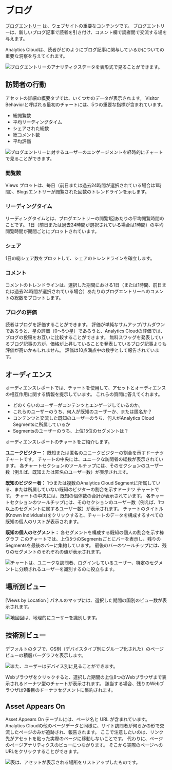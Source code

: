 # ブログ

[ブログエントリー](https://learn.liferay.com/dxp/7.x/en/content-authoring-and-management/blogs/getting-started-with-blogs.html) は、ウェブサイトの重要なコンテンツです。 ブログエントリーは、新しいブログ記事で読者を引き付け、コメント欄で読者間で交流する場を与えます。

Analytics Cloudは、読者がどのようにブログ記事に関与しているかについての重要な洞察を与えてくれます。

![ブログエントリーのアナリティクスデータを表形式で見ることができます。](blogs/images/01.png)

## 訪問者の行動

アセットの詳細の概要タブでは、いくつかのデータが表示されます。 Visitor Behaviorと呼ばれる最初のチャートには、5つの重要な指標が含まれています。

-   総閲覧数
-   平均リーディングタイム
-   シェアされた総数
-   総コメント数
-   平均評価

![ブログエントリーに対するユーザーのエンゲージメントを経時的にチャートで見ることができます。](blogs/images/02.png)

### 閲覧数

Views プロットは、毎日（前日または過去24時間が選択されている場合は1時間）、Blogsエントリーが閲覧された回数のトレンドラインを示します。

### リーディングタイム

リーディングタイムとは、ブログエントリーの閲覧1回あたりの平均閲覧時間のことです。 1日（前日または過去24時間が選択されている場合は1時間）の平均閲覧時間が期間ごとにプロットされています。

### シェア

1日の総シェア数をプロットして、シェアのトレンドラインを確立します。

### コメント

コメントのトレンドラインは、選択した期間における1日（または1時間、前日または過去24時間が選択されている場合）あたりのブログエントリーへのコメントの総数をプロットします。

### ブログの評価

読者はブログを評価することができます。 評価が単純なサムアップ/サムダウンであろうと、星の評価（0～5つ星）であろうと、Analytics Cloudの評価では、ブログの投稿をお互いに比較することができます。 無料スワッグを発表しているブログ記事の方が、価格が上昇していることを発表しているブログ記事よりも評価が高いかもしれません。 評価は10点満点中の数字として報告されています。

## オーディエンス

オーディエンスレポートでは、チャートを使用して、アセットとオーディエンスの相互作用に関する情報を提示しています。 これらの質問に答えてくれます。

-   どのくらいのユーザーがコンテンツとエンゲージしているのか。
-   これらのユーザーのうち、何人が既知のユーザーか、または匿名か？
-   コンテンツと交流した既知のユーザーのうち、何人がAnalytics Cloud Segmentsに所属しているか
-   Segmentsのユーザーのうち、上位15位のセグメントは？

オーディエンスレポートのチャートをご紹介します。

**ユニークビジター：** 既知または匿名のユニークビジターの割合を示すドーナツチャートです。 チャートの中央には、ユニークな訪問者の総数が表示されています。 各チャートセクションのツールチップには、そのセクションのユーザー数（例えば、既知または匿名のユーザー数）が表示されます。

**既知のビジター者：** 1つまたは複数のAnalytics Cloud Segmentに所属している、または所属していない既知のビジターの割合を示すドーナツ チャートです。 チャートの中央には、既知の個体数の合計が表示されています。 各チャートセクションのツールチップには、そのセクションのユーザー数（例えば、1つ以上のセグメントに属するユーザー数）が表示されます。 チャートのタイトル(Known Individuals)をクリックすると、チャートのデータを構成するすべての既知の個人のリストが表示されます。

**既知の個人のセグメント：** 各セグメントを構成する既知の個人の割合を示す棒グラフ このチャートでは、上位5つのSegmentsごとにバーを表示し、残りのSegmentsを最後のバーに集約しています。 最後のバーのツールチップには、残りのセグメントのそれぞれの値が表示されます。

![チャートは、ユニークな訪問者、ログインしているユーザー、特定のセグメントに分類されるユーザーを識別するのに役立ちます。](blogs/images/03.png)

## 場所別ビュー

[Views by Location ] パネルのマップには、選択した期間の国別のビュー数が表示されます。

![地図図は、地理的にユーザーを識別します。](blogs/images/04.png)

## 技術別ビュー

デフォルトのタブで、OS別（デバイスタイプ別にグループ化された）のページビューの積層バーグラフを表示します。

![また、ユーザーはデバイス別に見ることができます。](blogs/images/05.png)

Webブラウザをクリックすると、選択した期間の上位8つのWebブラウザまで表示されるドーナツ型のチャートが表示されます。 該当する場合、残りのWebブラウザは9番目のドーナツセグメントに集約されます。

## Asset Appears On

Asset Appears On テーブルには、ページ名と URL が含まれています。 Analytics Cloudの他のページデータと同様に、サイト訪問者が何らかの形で交流したページのみが追跡され、報告されます。 ここで注意したいのは、リンク先がアセットを貼った実際のページに移動しないことです。 代わりに、ページのページアナリティクスのビューにつながります。 そこから実際のページへのURLをクリックすることができます。

![表は、アセットが表示される場所をリストアップしたものです。](blogs/images/06.png)
